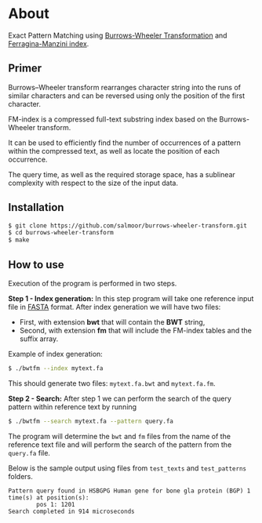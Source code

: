 # About
Exact Pattern Matching using [Burrows-Wheeler Transformation](https://en.wikipedia.org/wiki/Burrows%E2%80%93Wheeler_transform) and [Ferragina-Manzini index](https://en.wikipedia.org/wiki/FM-index).

## Primer

Burrows–Wheeler transform  rearranges character string into the runs of similar characters and can be reversed using only the position of the first character.

FM-index is a compressed full-text substring index based on the Burrows-Wheeler transform.

It can be used to efficiently find the number of occurrences of a pattern within the compressed text, as well as locate the position of each occurrence.

The query time, as well as the required storage space, has a sublinear complexity with respect to the size of the input data.

## Installation

```bash
$ git clone https://github.com/salmoor/burrows-wheeler-transform.git
$ cd burrows-wheeler-transform
$ make
```

## How to use

Execution of the program is performed in two steps.

**Step 1 - Index generation:** In this step program will take one reference input file in [FASTA](https://en.wikipedia.org/wiki/FASTA_format) format.  After index generation we will have two files:

- First, with extension **bwt** that will contain the **BWT** string,
- Second, with extension **fm** that will include the FM-index tables and the suffix array.

Example of index generation:

```bash
$ ./bwtfm --index mytext.fa
```

This should generate two files: `mytext.fa.bwt` and `mytext.fa.fm`.

**Step 2 - Search:** After step 1 we can perform the search of the query pattern within reference text by running

```bash
$ ./bwtfm --search mytext.fa --pattern query.fa
```

The program will determine the `bwt` and `fm` files from the name of the reference text file and will perform the search of the pattern from the `query.fa` file.

Below is the sample output using files from `test_texts` and `test_patterns` folders.

``` Pattern query found in HSBGPG Human gene for bone gla protein (BGP) 1 time(s) at position(s):
Pattern query found in HSBGPG Human gene for bone gla protein (BGP) 1 time(s) at position(s):
        pos 1: 1201
Search completed in 914 microseconds
```



